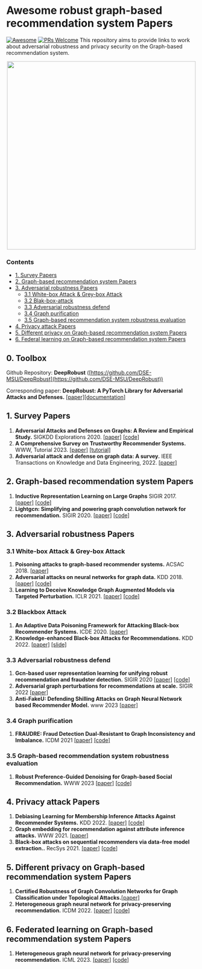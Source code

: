 # Awesome robust graph-based recommendation system Papers
[![Awesome](https://cdn.rawgit.com/sindresorhus/awesome/d7305f38d29fed78fa85652e3a63e154dd8e8829/media/badge.svg)](https://github.com/sindresorhus/awesome)
[![PRs Welcome](https://img.shields.io/badge/PRs-welcome-brightgreen.svg?style=flat-square)](http://makeapullrequest.com)
This repository aims to provide links to work about adversarial robustness and privacy security on the Graph-based recommendation system.
<div align=center><img src="https://www.cs.cit.tum.de/fileadmin/w00cfj/daml/nettack/nettack.png" width="500" /></div>



### Contents


* [1. Survey Papers](#1-survey-papers)
* [2. Graph-based recommendation system Papers](#2-graph-based-recommendation-papers) 
* [3. Adversarial robustness Papers](#3Adversarialr-obustness-Papers)
    * [3.1 White-box Attack & Grey-box Attack](#31-White-box-Attack&Grey-box-Attack)
    * [3.2 Blak-box-attack](#32-blak-box-attack) 
    * [3.3 Adversarial robustness defend](#33-Adversarial-robustness-defend)
    * [3.4 Graph purification](#34-Graph-purification)
    * [3.5 Graph-based recommendation system robustness evaluation](#35-Graph-based-recommendation-system-robustness-revaluation)
* [4. Privacy attack Papers](#4-Privacy-attack-Papers)
* [5. Different privacy on Graph-based recommendation system Papers](#5-Different-privacy-on-Graph-based-recommendation-system-Papers)
* [6. Federal learning on Graph-based recommendation system Papers](#6-Federal-learning-on-Graph-based-recommendation-system-Papers)

## 0. Toolbox
Github Repository: **DeepRobust** ([https://github.com/DSE-MSU/DeepRobust](https://github.com/DSE-MSU/DeepRobust))

Corresponding paper: **DeepRobust: A PyTorch Library for Adversarial Attacks and Defenses.** [[paper]](https://arxiv.org/abs/2005.06149)[[documentation]](https://deeprobust.readthedocs.io/en/latest/)

## 1. Survey Papers
1. **Adversarial Attacks and Defenses on Graphs: A Review and Empirical Study.**  SIGKDD Explorations 2020. [[paper]](https://arxiv.org/abs/2003.00653) [[code]](https://github.com/DSE-MSU/DeepRobust/)
1. **A Comprehensive Survey on Trustworthy Recommender Systems.** WWW, Tutorial 2023. [[paper]](https://arxiv.org/pdf/2209.10117.pdf) [[tutorial]](https://advanced-recommender-systems.github.io/trustworthiness-tutorial/)
1. **Adversarial attack and defense on graph data: A survey.** IEEE Transactions on Knowledge and Data Engineering, 2022. [[paper]](https://ieeexplore.ieee.org/abstract/document/9878092/) 

## 2. Graph-based recommendation system Papers
1. **Inductive Representation Learning on Large Graphs** SIGIR 2017. [[paper]](https://cs.stanford.edu/people/jure/pubs/graphsage-nips17.pdf) [[code]](https://github.com/williamleif/GraphSAGE)
1. **Lightgcn: Simplifying and powering graph convolution network for recommendation.** SIGIR 2020. [[paper]](https://dl.acm.org/doi/abs/10.1145/3397271.3401063) [[code]](https://github.com/gusye1234/LightGCN-PyTorch)


## 3. Adversarial robustness Papers
### 3.1 White-box Attack & Grey-box Attack
1. **Poisoning attacks to graph-based recommender systems.** ACSAC 2018. [[paper]](https://par.nsf.gov/servlets/purl/10110254) 
1. **Adversarial attacks on neural networks for graph data.** KDD 2018. [[paper]](https://dl.acm.org/doi/abs/10.1145/3219819.3220078) [[code]](https://github.com/danielzuegner/nettack)
1. **Learning to Deceive Knowledge Graph Augmented Models via Targeted Perturbation.** ICLR 2021. [[paper]](https://arxiv.org/abs/2010.12872) [[code]](https://github.com/INK-USC/deceive-KG-models)


### 3.2 Blackbox Attack
1. **An Adaptive Data Poisoning Framework for Attacking Black-box Recommender Systems.** ICDE 2020. [[paper]](https://ieeexplore.ieee.org/abstract/document/9101655/) 
1. **Knowledge-enhanced Black-box Attacks for Recommendations.** KDD 2022. [[paper]](https://ieeexplore.ieee.org/abstract/document/9101655/) [[slide]](https://wenqifan03.github.io/slides/KDD2022/KDD2022-KGAttack.pdf)

### 3.3 Adversarial robustness defend 
1. **Gcn-based user representation learning for unifying robust recommendation and fraudster detection.** SIGIR 2020 [[paper]](https://arxiv.org/pdf/2005.10150.pdf) [[code]](https://github.com/zsjdddhr/GraphRfi)
1. **Adversarial graph perturbations for recommendations at scale.** SIGIR 2022 [[paper]](https://dl.acm.org/doi/abs/10.1145/3477495.3531763) 
1. **Anti-FakeU: Defending Shilling Attacks on Graph Neural Network based Recommender Model.** www 2023 [[paper]](https://dl.acm.org/doi/abs/10.1145/3543507.3583289) 

### 3.4 Graph purification
1. **FRAUDRE: Fraud Detection Dual-Resistant to Graph Inconsistency and Imbalance.** ICDM 2021 [[paper]](https://ieeexplore.ieee.org/document/9679178) [[code]](https://github.com/FraudDetection/FRAUDRE)

### 3.5 Graph-based recommendation system robustness evaluation

1. **Robust Preference-Guided Denoising for Graph-based Social Recommendation.** WWW 2023 [[paper]](https://arxiv.org/abs/2303.08346) [[code]](https://github.com/tsinghua-fib-lab/Graph-Denoising-SocialRec)

## 4. Privacy attack Papers
1. **Debiasing Learning for Membership Inference Attacks Against Recommender Systems.** KDD 2022. [[paper]](https://arxiv.org/pdf/2206.12401.pdf) [[code]](https://github.com/WZH-NLP/DL-MIA-KDD-2022)
1. **Graph embedding for recommendation against attribute inference attacks.** WWW 2021. [[paper]](https://dl.acm.org/doi/fullHtml/10.1145/3442381.3449813) 
1. **Black-box attacks on sequential recommenders via data-free model extraction..** RecSys  2021. [[paper]](https://arxiv.org/abs/2109.01165) [[code]](https://github.com/Yueeeeeeee/RecSys-Extraction-Attack)

## 5. Different privacy on Graph-based recommendation system Papers
1. **Certified Robustness of Graph Convolution Networks for Graph Classification under Topological Attacks.**[[paper]](http://www.cs.emory.edu/~jyang71/files/dpggen_sup.pdf)
1. **Heterogeneous graph neural network for privacy-preserving recommendation.** ICDM 2022. [[paper]](https://ieeexplore.ieee.org/abstract/document/10027714/) [[code]](https://github.com/AixWinnie/HeteDP)
## 6. Federated learning on Graph-based recommendation system Papers
1. **Heterogeneous graph neural network for privacy-preserving recommendation.** ICML 2023. [[paper]](https://arxiv.org/abs/2303.05786) [[code]](https://github.com/maiph123/VerticalGNN)

   


